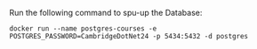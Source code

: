 ﻿Run the following command to spu-up the Database:
```
docker run --name postgres-courses -e POSTGRES_PASSWORD=CambridgeDotNet24 -p 5434:5432 -d postgres
```